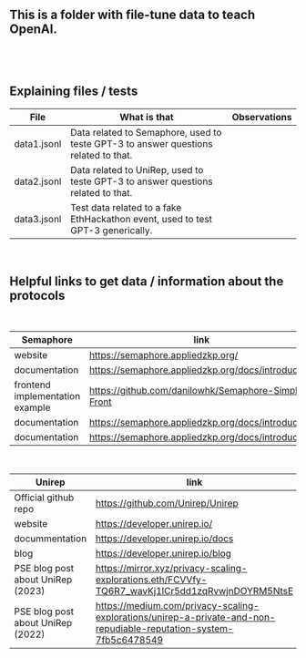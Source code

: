 <h2>This is a folder with file-tune data to teach OpenAI.<h2><br>

## Explaining files / tests

| **File**    | **What is that**                                                                    | **Observations** |
| ----------- | ----------------------------------------------------------------------------------- | ---------------- |
| data1.jsonl | Data related to Semaphore, used to teste GPT-3 to answer questions related to that. |                  |
| data2.jsonl | Data related to UniRep, used to teste GPT-3 to answer questions related to that.    |                  |
| data3.jsonl | Test data related to a fake EthHackathon event, used to test GPT-3 generically.     |                  |

<br>

## Helpful links to get data / information about the protocols

<br>

| **Semaphore**                   | **link**                                            | **Observations** |
| ------------------------------- | --------------------------------------------------- | ---------------- |
| website                         | https://semaphore.appliedzkp.org/                   |                  |
| documentation                   | https://semaphore.appliedzkp.org/docs/introduction  |                  |
| frontend implementation example | https://github.com/danilowhk/Semaphore-Simple-Front |                  |
| documentation                   | https://semaphore.appliedzkp.org/docs/introduction  |                  |
| documentation                   | https://semaphore.appliedzkp.org/docs/introduction  |                  |

<br>

| **Unirep**                        | **link**                                                                                                           | **Observations** |
| --------------------------------- | ------------------------------------------------------------------------------------------------------------------ | ---------------- |
| Official github repo              | https://github.com/Unirep/Unirep                                                                                   |                  |
| website                           | https://developer.unirep.io/                                                                                       |                  |
| docummentation                    | https://developer.unirep.io/docs                                                                                   |                  |
| blog                              | https://developer.unirep.io/blog                                                                                   |                  |
| PSE blog post about UniRep (2023) | https://mirror.xyz/privacy-scaling-explorations.eth/FCVVfy-TQ6R7_wavKj1lCr5dd1zqRvwjnDOYRM5NtsE                    |                  |
| PSE blog post about UniRep (2022) | https://medium.com/privacy-scaling-explorations/unirep-a-private-and-non-repudiable-reputation-system-7fb5c6478549 |                  |
